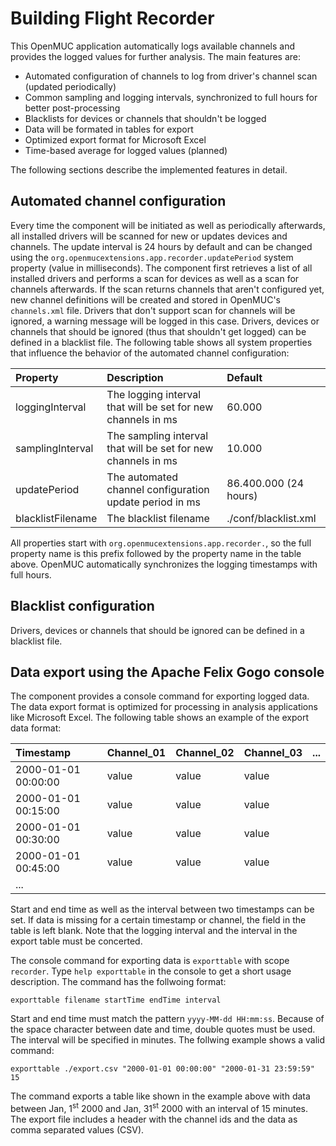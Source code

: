 # Building Flight Recorder
This OpenMUC application automatically logs available channels and provides the logged values for further analysis. The main features are:

* Automated configuration of channels to log from driver's channel scan (updated periodically)
* Common sampling and logging intervals, synchronized to full hours for better post-processing
* Blacklists for devices or channels that shouldn't be logged
* Data will be formated in tables for export
* Optimized export format for Microsoft Excel
* Time-based average for logged values (planned)

The following sections describe the implemented features in detail.

## Automated channel configuration
Every time the component will be initiated as well as periodically afterwards, all installed drivers will be scanned for new or updates devices and channels. The update interval is 24 hours by default and can be changed using the `org.openmucextensions.app.recorder.updatePeriod` system property (value in milliseconds). The component first retrieves a list of all installed drivers and performs a scan for devices as well as a scan for channels afterwards. If the scan returns channels that aren't configured yet, new channel definitions will be created and stored in OpenMUC's `channels.xml` file. Drivers that don't support scan for channels will be ignored, a warning message will be logged in this case. Drivers, devices or channels that should be ignored (thus that shouldn't get logged) can be defined in a blacklist file. The following table shows all system properties that influence the behavior of the automated channel configuration:

| Property | Description | Default |
|:--------------|:-----------|:------|
| loggingInterval | The logging interval that will be set for new channels in ms | 60.000 |
| samplingInterval | The sampling interval that will be set for new channels in ms | 10.000 |
| updatePeriod | The automated channel configuration update period in ms | 86.400.000 (24 hours) |
| blacklistFilename | The blacklist filename | ./conf/blacklist.xml |

All properties start with `org.openmucextensions.app.recorder.`, so the full property name is this prefix followed by the property name in the table above. OpenMUC automatically synchronizes the logging timestamps with full hours.

## Blacklist configuration
Drivers, devices or channels that should be ignored can be defined in a blacklist file.

## Data export using the Apache Felix Gogo console
The component provides a console command for exporting logged data. The data export format is optimized for processing in analysis applications like Microsoft Excel. The following table shows an example of the export data format:

| Timestamp | Channel_01 | Channel_02 | Channel_03 | ... |
|:---|:---|:---|:---|:---|
| 2000-01-01 00:00:00 | value | value | value | |
| 2000-01-01 00:15:00 | value | value | value | |
| 2000-01-01 00:30:00 | value | value | value | |
| 2000-01-01 00:45:00 | value | value | value | |
| ... | | | | |

Start and end time as well as the interval between two timestamps can be set. If data is missing for a certain timestamp or channel, the field in the table is left blank. Note that the logging interval and the interval in the export table must be concerted.

The console command for exporting data is `exporttable` with scope `recorder`. Type `help exporttable` in the console to get a short usage description. The command has the follwoing format:

```
exporttable filename startTime endTime interval
```

Start and end time must match the pattern `yyyy-MM-dd HH:mm:ss`. Because of the space character between date and time, double quotes must be used. The interval will be specified in minutes. The follwing example shows a valid command:

```
exporttable ./export.csv "2000-01-01 00:00:00" "2000-01-31 23:59:59" 15
```

The command exports a table like shown in the example above with data between Jan, 1<sup>st</sup> 2000 and Jan, 31<sup>st</sup> 2000 with an interval of 15 minutes. The export file includes a header with the channel ids and the data as comma separated values (CSV).
